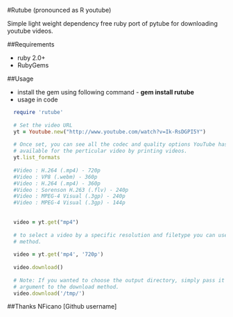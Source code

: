 #Rutube (pronounced as R youtube)

Simple light weight dependency free ruby port of pytube for downloading youtube videos.

##Requirements
* ruby 2.0+
* RubyGems

##Usage
* install the gem using following command - **gem install rutube** 
* usage in code
```ruby
  require 'rutube'  
       
  # Set the video URL
  yt = Youtube.new("http://www.youtube.com/watch?v=Ik-RsDGPI5Y")
  
  # Once set, you can see all the codec and quality options YouTube has made
  # available for the perticular video by printing videos.
  yt.list_formats
  
  #Video : H.264 (.mp4) - 720p
  #Video : VP8 (.webm) - 360p
  #Video : H.264 (.mp4) - 360p
  #Video : Sorenson H.263 (.flv) - 240p
  #Video : MPEG-4 Visual (.3gp) - 240p
  #Video : MPEG-4 Visual (.3gp) - 144p
  
  
  video = yt.get("mp4")
  
  # to select a video by a specific resolution and filetype you can use the get
  # method.
  
  video = yt.get('mp4', '720p')
  
  video.download()
  
  # Note: If you wanted to choose the output directory, simply pass it as an
  # argument to the download method.
  video.download('/tmp/')
```  

##Thanks
NFicano [Github username]